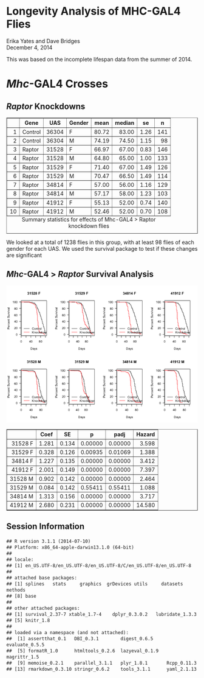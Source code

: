 # Longevity Analysis of MHC-GAL4 Flies
Erika Yates and Dave Bridges  
December 4, 2014  



This was based on the incomplete lifespan data from the summer of 2014.



# *Mhc*-GAL4 Crosses

## *Raptor* Knockdowns

<!-- html table generated in R 3.1.1 by xtable 1.7-4 package -->
<!-- Sun Dec 14 13:56:01 2014 -->
<table border=1>
<caption align="bottom"> Summary statistics for effects of Mhc-GAL4 > Raptor knockdown flies </caption>
<tr> <th>  </th> <th> Gene </th> <th> UAS </th> <th> Gender </th> <th> mean </th> <th> median </th> <th> se </th> <th> n </th>  </tr>
  <tr> <td align="right"> 1 </td> <td> Control </td> <td> 36304 </td> <td> F </td> <td align="right"> 80.72 </td> <td align="right"> 83.00 </td> <td align="right"> 1.26 </td> <td align="right"> 141 </td> </tr>
  <tr> <td align="right"> 2 </td> <td> Control </td> <td> 36304 </td> <td> M </td> <td align="right"> 74.19 </td> <td align="right"> 74.50 </td> <td align="right"> 1.15 </td> <td align="right">  98 </td> </tr>
  <tr> <td align="right"> 3 </td> <td> Raptor </td> <td> 31528 </td> <td> F </td> <td align="right"> 66.97 </td> <td align="right"> 67.00 </td> <td align="right"> 0.83 </td> <td align="right"> 146 </td> </tr>
  <tr> <td align="right"> 4 </td> <td> Raptor </td> <td> 31528 </td> <td> M </td> <td align="right"> 64.80 </td> <td align="right"> 65.00 </td> <td align="right"> 1.00 </td> <td align="right"> 133 </td> </tr>
  <tr> <td align="right"> 5 </td> <td> Raptor </td> <td> 31529 </td> <td> F </td> <td align="right"> 71.40 </td> <td align="right"> 67.00 </td> <td align="right"> 1.49 </td> <td align="right"> 126 </td> </tr>
  <tr> <td align="right"> 6 </td> <td> Raptor </td> <td> 31529 </td> <td> M </td> <td align="right"> 70.47 </td> <td align="right"> 66.50 </td> <td align="right"> 1.49 </td> <td align="right"> 114 </td> </tr>
  <tr> <td align="right"> 7 </td> <td> Raptor </td> <td> 34814 </td> <td> F </td> <td align="right"> 57.00 </td> <td align="right"> 56.00 </td> <td align="right"> 1.16 </td> <td align="right"> 129 </td> </tr>
  <tr> <td align="right"> 8 </td> <td> Raptor </td> <td> 34814 </td> <td> M </td> <td align="right"> 57.17 </td> <td align="right"> 58.00 </td> <td align="right"> 1.23 </td> <td align="right"> 103 </td> </tr>
  <tr> <td align="right"> 9 </td> <td> Raptor </td> <td> 41912 </td> <td> F </td> <td align="right"> 55.13 </td> <td align="right"> 52.00 </td> <td align="right"> 0.74 </td> <td align="right"> 140 </td> </tr>
  <tr> <td align="right"> 10 </td> <td> Raptor </td> <td> 41912 </td> <td> M </td> <td align="right"> 52.46 </td> <td align="right"> 52.00 </td> <td align="right"> 0.70 </td> <td align="right"> 108 </td> </tr>
   </table>

We looked at a total of 1238 flies in this group, with at least 98 flies of each gender for each UAS.  We used the survival package to test if these changes are significant

## *Mhc*-GAL4 > *Raptor* Survival Analysis

![](figures/mhc-gal4-raptor-survival-1.png) <!-- html table generated in R 3.1.1 by xtable 1.7-4 package -->
<!-- Sun Dec 14 13:56:01 2014 -->
<table border=1>
<tr> <th>  </th> <th> Coef </th> <th> SE </th> <th> p </th> <th> padj </th> <th> Hazard </th>  </tr>
  <tr> <td align="right"> 31528 F </td> <td align="right"> 1.281 </td> <td align="right"> 0.134 </td> <td align="right"> 0.00000 </td> <td align="right"> 0.00000 </td> <td align="right"> 3.598 </td> </tr>
  <tr> <td align="right"> 31529 F </td> <td align="right"> 0.328 </td> <td align="right"> 0.126 </td> <td align="right"> 0.00935 </td> <td align="right"> 0.01069 </td> <td align="right"> 1.388 </td> </tr>
  <tr> <td align="right"> 34814 F </td> <td align="right"> 1.227 </td> <td align="right"> 0.135 </td> <td align="right"> 0.00000 </td> <td align="right"> 0.00000 </td> <td align="right"> 3.412 </td> </tr>
  <tr> <td align="right"> 41912 F </td> <td align="right"> 2.001 </td> <td align="right"> 0.149 </td> <td align="right"> 0.00000 </td> <td align="right"> 0.00000 </td> <td align="right"> 7.397 </td> </tr>
  <tr> <td align="right"> 31528 M </td> <td align="right"> 0.902 </td> <td align="right"> 0.142 </td> <td align="right"> 0.00000 </td> <td align="right"> 0.00000 </td> <td align="right"> 2.464 </td> </tr>
  <tr> <td align="right"> 31529 M </td> <td align="right"> 0.084 </td> <td align="right"> 0.142 </td> <td align="right"> 0.55411 </td> <td align="right"> 0.55411 </td> <td align="right"> 1.088 </td> </tr>
  <tr> <td align="right"> 34814 M </td> <td align="right"> 1.313 </td> <td align="right"> 0.156 </td> <td align="right"> 0.00000 </td> <td align="right"> 0.00000 </td> <td align="right"> 3.717 </td> </tr>
  <tr> <td align="right"> 41912 M </td> <td align="right"> 2.680 </td> <td align="right"> 0.231 </td> <td align="right"> 0.00000 </td> <td align="right"> 0.00000 </td> <td align="right"> 14.580 </td> </tr>
   </table>

## Session Information

```
## R version 3.1.1 (2014-07-10)
## Platform: x86_64-apple-darwin13.1.0 (64-bit)
## 
## locale:
## [1] en_US.UTF-8/en_US.UTF-8/en_US.UTF-8/C/en_US.UTF-8/en_US.UTF-8
## 
## attached base packages:
## [1] splines   stats     graphics  grDevices utils     datasets  methods  
## [8] base     
## 
## other attached packages:
## [1] survival_2.37-7 xtable_1.7-4    dplyr_0.3.0.2   lubridate_1.3.3
## [5] knitr_1.8      
## 
## loaded via a namespace (and not attached):
##  [1] assertthat_0.1   DBI_0.3.1        digest_0.6.5     evaluate_0.5.5  
##  [5] formatR_1.0      htmltools_0.2.6  lazyeval_0.1.9   magrittr_1.5    
##  [9] memoise_0.2.1    parallel_3.1.1   plyr_1.8.1       Rcpp_0.11.3     
## [13] rmarkdown_0.3.10 stringr_0.6.2    tools_3.1.1      yaml_2.1.13
```

